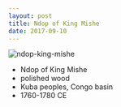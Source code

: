 ```yaml
---
layout: post
title: Ndop of King Mishe
date: 2017-09-10
---
```


![ndop-king-mishe]

* Ndop of King Mishe
* polished wood
* Kuba peoples, Congo basin
* 1760-1780 CE

[ndop-king-mishe]: https://upload.wikimedia.org/wikipedia/commons/5/59/Brooklyn_Museum_61.33_Ndop_Portrait_of_King_Mishe_miShyaang_maMbul.jpg
